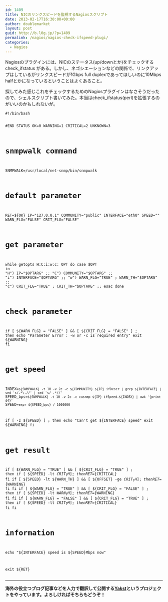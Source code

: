 ```yaml
---
id: 1409
title: NICのリンクスピードを監視するNagiosスクリプト
date: 2013-02-17T16:30:00+00:00
author: doublemarket
layout: post
guid: http://b.l0g.jp/?p=1409
permalink: /nagios/nagios-check-ifspeed-plugi/
categories:
  - Nagios
---
```


Nagiosのプラグインには、NICのステータス(up/downとか)をチェックする check_ifstatus がある。しかし、ネゴシエーションなどの関係で、リンクアップはしているがリンクスピードが1Gbps full duplexであってほしいのに10Mbps halfとかになっているということはよくあること。

探してみた感じこれをチェックするためのNagiosプラグインはなさそうだったので、シェルスクリプト書いてみた。本当はcheck_ifstatus(perl)を拡張するのがいいのかもしれないが。

<noscript>
  <pre><code class="language-shell shell">#!/bin/bash

#END STATUS
OK=0
WARNING=1
CRITICAL=2
UNKNOWN=3

# snmpwalk command
SNMPWALK=/usr/local/net-snmp/bin/snmpwalk

# default parameter
RET=${OK}
IP="127.0.0.1"
COMMUNITY="public"
INTERFACE="eth0"
SPEED=""
WARN_FLG="FALSE"
CRIT_FLG="FALSE"

# get parameter
while getopts H:C:i:w:c: OPT
do
    case $OPT in
        "H") IP="$OPTARG" ;;
        "C") COMMUNITY="$OPTARG" ;;
        "i") INTERFACE="$OPTARG" ;;
        "w") WARN_FLG="TRUE" ; WARN_TH="$OPTARG" ;;
        "c") CRIT_FLG="TRUE" ; CRIT_TH="$OPTARG" ;;
    esac
done

# check parameter
if [ ${WARN_FLG} = "FALSE" ] && [ ${CRIT_FLG} = "FALSE" ] ; then
    echo "Parameter Error : -w or -c is required entry"
    exit ${WARNING}
fi

# get speed
INDEX=`${SNMPWALK} -t 10 -v 2c -c ${COMMUNITY} ${IP} ifDescr | grep ${INTERFACE} | sed 's/.*\.//' | sed 's/ .*//'`
SPEED_bps=`${SNMPWALK} -t 10 -v 2c -c casnmp ${IP} ifSpeed.${INDEX} | awk '{print $4}'`
SPEED=`expr ${SPEED_bps} / 1000000`

if [ -z ${SPEED} ] ; then
    echo "Can't get ${INTERFACE} speed"
    exit ${WARNING}
fi

# get result
if [ ${WARN_FLG} = "TRUE" ] && [ ${CRIT_FLG} = "TRUE" ] ; then
    if [ ${SPEED} -lt ${CRIT_TH} ] ; then
        RET=${CRITICAL}
    fi
    if [ ${SPEED} -lt ${WARN_TH} ] && [ ${OFFSET} -ge ${CRIT_TH} ] ; then
        RET=${WARNING}
    fi
fi
if [ ${WARN_FLG} = "TRUE" ] && [ ${CRIT_FLG} = "FALSE" ] ; then
    if [ ${SPEED} -lt ${WARN_TH} ] ; then
        RET=${WARNING}
    fi
fi
if [ ${WARN_FLG} = "FALSE" ] && [ ${CRIT_FLG} = "TRUE" ] ; then
    if [ ${SPEED} -lt ${CRIT_TH} ] ; then
        RET=${CRITICAL}
    fi
fi

# information
echo "${INTERFACE} speed is ${SPEED}Mbps now"

exit ${RET}
</code></pre>
</noscript>



* * *

**海外の役立つブログ記事などを人力で翻訳して公開する[Yakst](https://yakst.com/ja)というプロジェクトをやっています。よろしければそちらもどうぞ！**
